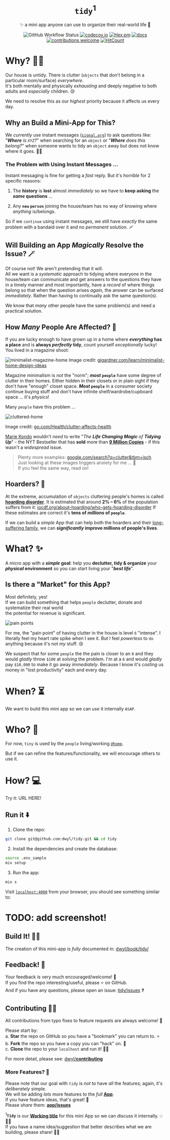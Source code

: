 <div align="center">

# `tidy`<sup>1</sup>

✨ a mini app anyone can use to organize their real-world life 🎉

![GitHub Workflow Status](https://img.shields.io/github/actions/workflow/status/dwyl/tidy/ci.yml?label=build&style=flat-square&branch=main)
[![codecov.io](https://img.shields.io/codecov/c/github/dwyl/tidy/main.svg?style=flat-square)](https://codecov.io/github/dwyl/tidy?branch=main)
[![Hex.pm](https://img.shields.io/hexpm/v/fields?color=brightgreen&style=flat-square)](https://hex.pm/packages/fields)
[![docs](https://img.shields.io/badge/docs-amaze-brightgreen?style=flat-square)](https://hexdocs.pm/fields/api-reference.html)
[![contributions welcome](https://img.shields.io/badge/contributions-welcome-brightgreen.svg?style=flat-square)](https://github.com/dwyl/tidy/issues)
[![HitCount](https://hits.dwyl.com/dwyl/tidy.svg)](https://hits.dwyl.com/dwyl/tidy)


</div>

# Why? 🤷‍♀️

Our house is untidy. 
There is clutter 
(`objects` that don't belong 
in a particular room/surface) 
_everywhere_. <br />
It's both mentally and physically _exhausting_
and deeply negative
to both adults 
and _especially_ children. 😢

We need to resolve this as our _highest_ priority
because it affects us every day.

## Why an Build a Mini-App for This?

We _currently_ use instant messages 
([`signal.org`](https://signal.org/))
to ask questions like:
"_**Where** is `XYZ`?_" 
when searching for an `object`
or 
"_**Where** does this belong?_" 
when someone wants to tidy an `object` away
but does not know where it goes. 🤷‍♂️

### The Problem with Using Instant Messages ...

Instant messaging is fine for getting a _fast_ reply.
But it's _horrible_ for 2 specific reasons:

1. The **history** is **lost** almost _immediately_ 
   so we have to **keep asking** the **_same_ questions** ...

2. Any **`new` `person`** joining the house/team 
   has no way of knowing where _anything_ is/belongs.

So if we `continue` using instant messages,
we still have _exactly_ the same problem
with a bandaid over it and no _permanent_ solution. 🩹

## Will Building an App _Magically_ Resolve the Issue? 🪄

Of course not! 
We aren't pretending that it will. <br />
All we want is a _systematic_ approach to tidying
where everyone in the house/team can communicate
and get answers to the questions they have 
in a timely manner 
and most importantly,
have a _record_ of where things belong
so that when the question arises _again_,
the answer can be surfaced _immediately_.
Rather than having to continually ask the same question(s).

We know that _many_ other people 
have the same problem(s) 
and need a practical solution.


## How _Many_ People Are Affected? 💭

If you are lucky enough 
to have grown up 
in a home 
where **_everything_ has a place**
and is **always _perfectly_ tidy**,
count yourself _exceptionally_ lucky!
You lived in a magazine shoot:

![minimalist-magazine-home](https://github.com/dwyl/tidy/assets/194400/a3df4068-197c-40e6-963f-4fac1c2483d3)
Image credit:
[gjgardner.com/learn/minimalist-home-design-ideas](https://www.gjgardner.com.au/learn/planning-your-home/how-s-the-serenity-minimalist-home-design-ideas/)

Magazine minimalism is _not_ the "norm";
**_most_ `people`** 
have some degree of clutter
in their homes. 
Either hidden in their closets 
or in plain sight if they don't have "enough" closet space.
**_Most_ `people`** in a consumer society 
continue buying stuff
and don't have infinite shelf/wardrobe/cupboard space ...
it's _physics_! 

Many `people` have this problem ...

![cluttered-home](https://github.com/dwyl/tidy/assets/194400/aa97ae8d-5a94-4b8d-a98e-0954604ce7c4)

Image credit: 
[go.com/Health/clutter-affects-health](https://abcnews.go.com/Health/clutter-affects-health/story?id=60367240) <br />

[Marie Kondo](https://en.wikipedia.org/wiki/Marie_Kondo)
wouldn't _need_ 
to write 
"_The **Life Changing Magic** of **Tidying Up**_" - 
the NYT Bestseller that has **sold** more than 
[**9 Million Copies**](https://github.com/dwyl/home/issues/256#issuecomment-1742853750) -
if this wasn't a _widespread_ issue.


> Plenty more examples:
[google.com/search?q=clutter&tbm=isch](https://www.google.com/search?q=clutter&tbm=isch) <br />
Just looking at these images triggers anxiety for me ... 😬 <br />
If you feel the same way, read on! 

## Hoarders? 🙈

At the extreme, 
accumulation of `objects` cluttering 
people's homes is called 
[**hoarding disorder**](https://en.wikipedia.org/wiki/Hoarding_disorder).
It is estimated that around **2% – 6%** of the population 
suffers from it:
[iocdf.org/about-hoarding/who-gets-hoarding-disorder](https://hoarding.iocdf.org/about-hoarding/who-gets-hoarding-disorder/)
If these estimates are correct it's 
**tens of _millions_ of `people`**.

If we can build a _simple_ App 
that can help both the hoarders
and their 
[long-suffering family](https://news.ycombinator.com/item?id=37077012),
we can 
**_significantly_ improve millions of people's lives**.

# What? ✨

A micro app with a **_simple_ goal**: 
help you **declutter, tidy & organize** 
your **_physical_ environment**
so you can start living your "***best life***".

## Is there a "Market" for this App?

Most definitely, yes! <br />
If we can build something that helps `people`
declutter, donate and systematize their real world <br />
the potential for revenue is significant. 

![pain points](https://github.com/dwyl/tidy/assets/194400/d7ab4cab-f8e9-4523-a865-04f50ba963ff)

For me, the "pain point" 
of having clutter in the house
is level `6` "intense".
I literally feel my heart rate spike when I see it.
But I feel _powerless_ to `do` anything
because it's not _my_ stuff. 😢

We suspect that for some `people`
the the pain is closer to an `8`
and they would _gladly_ throw `$100` at _solving_ the problem.
I'm at a `6` and would _gladly_ pay `$10,000` 
to make it go away _immediately_. 
Because I know it's _costing_ us money in "lost productivity"
each and every day. 

# When? ⏳

We want to build this mini app 
so we can _use_ it internally `ASAP`.

# Who? 👥

For now, `tiny` is used 
by the `people` living/working
[`@home`](https://github.com/dwyl/home/issues/256).

But if we can refine the features/functionality,
we will encourage others to use it.


# How? 💻

Try it: 
URL HERE!


## Run it ⬇️

1. Clone the repo:

```sh
git clone git@github.com:dwyl/tidy.git && cd tidy
```

2. Install the dependencies and create the database:

```sh
source .env_sample
mix setup
```

3. Run the app:

```sh
mix s
```

Visit 
[`localhost:4000`](http://localhost:4000) 
from your browser,
you should see something similar to:


# TODO: add screenshot!


## Build It! 👷‍♀️

The creation of this mini-app is _fully_ documented in:
[dwyl/book/tidy/](https://dwyl.github.io/book/tidy/)


## Feedback! 🙏

Your feedback is very much encouraged/welcome! 💬<br />
If you find the repo interesting/useful, please ⭐ on GitHub. <br />
And if you have any questions,
please open an issue:
[tidy/issues](https://github.com/dwyl/tidy/issues) ❓
<br />


## Contributing 👩‍💻

All contributions 
from typo fixes
to feature requests
are always welcome! 🙌

Please start by: <br />
a. **Star** the repo on GitHub 
  so you have a "bookmark" you can return to. ⭐ <br />
b. **Fork** the repo 
  so you have a copy you can "hack" on. 🍴 <br />
c. **Clone** the repo to your `localhost` 
  and run it! 👩‍💻 <br />


For more detail,
please see:
[dwyl/**contributing**](https://github.com/dwyl/contributing)

### More Features? 🔔

Please note that our goal with `tidy`
is _not_ to have _all_ the features; 
again, it's _deliberately_  simple.<br />
We will be adding _lots_ more features
to the _full_
[**App**](https://github.com/dwyl/app). <br />
If you have feature ideas, that's great! 🎉 <br />
Please _share_ them: 
[**app/issues**](https://github.com/dwyl/app/issues)




<sup>1</sup>**`Tidy`** is our
[**Working title**](https://en.wikipedia.org/wiki/Working_title) 
for this mini App
so we can discuss it internally. 💡👩‍💻<br />
If you have a name idea/suggestion
that better describes 
what we are building,
please share! 🙏💬